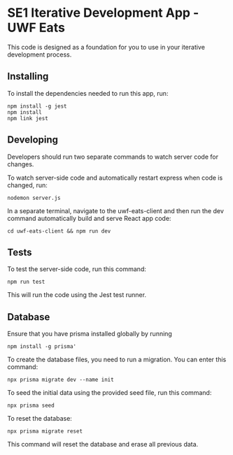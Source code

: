 # SE1 Iterative Development App - UWF Eats

This code is designed as a foundation for you to use in your iterative development process.

## Installing

To install the dependencies needed to run this app, run:

```
npm install -g jest
npm install
npm link jest
```

## Developing

Developers should run two separate commands to watch server code for changes.

To watch server-side code and automatically restart express when code is changed, run:
```
nodemon server.js
```

In a separate terminal, navigate to the uwf-eats-client and then run the dev command automatically build and serve React app code:
```
cd uwf-eats-client && npm run dev
```

## Tests

To test the server-side code, run this command:
```
npm run test
```
This will run the code using the Jest test runner.

## Database

Ensure that you have prisma installed globally by running

```npm install -g prisma'```

To create the database files, you need to run a migration. You can enter this command:
```
npx prisma migrate dev --name init
```

To seed the initial data using the provided seed file, run this command:
```
npx prisma seed
```

To reset the database:
```
npx prisma migrate reset
```
This command will reset the database and erase all previous data.